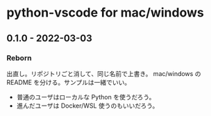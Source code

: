 # python-vscode for mac/windows

## 0.1.0 - 2022-03-03
### Reborn
出直し。リポジトリごと消して、同じ名前で上書き。
mac/windows の README を分ける。サンプルは一緒でいい。

* 普通のユーザはローカルな Python を使うだろう。
* 進んだユーザは Docker/WSL 使うのもいいだろう。

